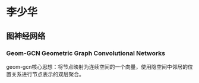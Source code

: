 # 李少华
## 图神经网络
### Geom-GCN Geometric Graph Convolutional Networks
geom-gcn核心思想：将节点映射为连续空间的一个向量，使用隐空间中邻居的位置关系进行节点表示的双层聚合。